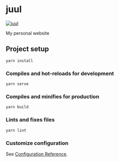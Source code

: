 # juul

[![juul](https://img.shields.io/endpoint?url=https://dashboard.cypress.io/badge/simple/6mnh8w/master&style=for-the-badge&logo=cypress)](https://dashboard.cypress.io/projects/6mnh8w/runs)

My personal website

## Project setup

```
yarn install
```

### Compiles and hot-reloads for development

```
yarn serve
```

### Compiles and minifies for production

```
yarn build
```

### Lints and fixes files

```
yarn lint
```

### Customize configuration

See [Configuration Reference](https://cli.vuejs.org/config/).
